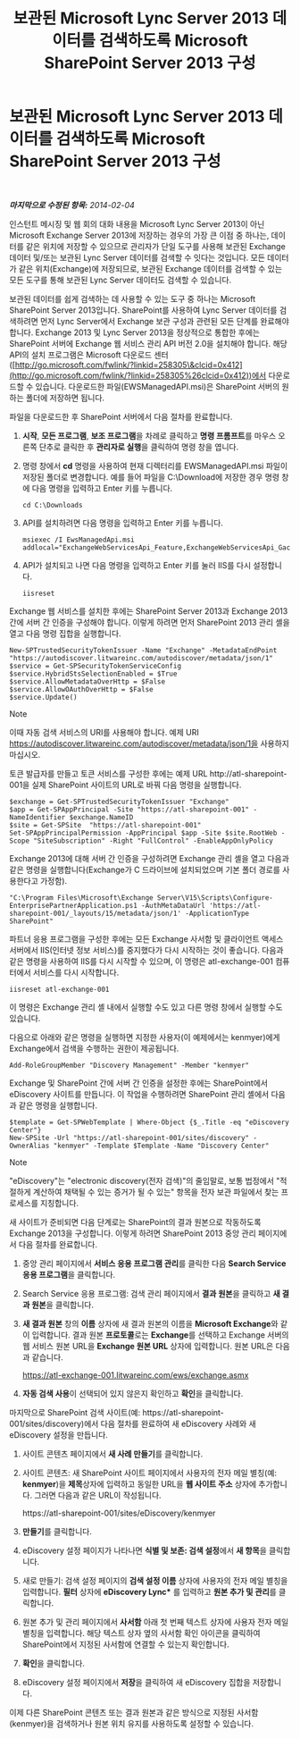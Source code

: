 ﻿---
title: 보관된 Microsoft Lync Server 2013 데이터를 검색하도록 Microsoft SharePoint Server 2013 구성
TOCTitle: 보관된 Microsoft Lync Server 2013 데이터를 검색하도록 Microsoft SharePoint Server 2013 구성
ms:assetid: 17f49365-8778-4962-a41b-f96faf6902f1
ms:mtpsurl: https://technet.microsoft.com/ko-kr/library/JJ687978(v=OCS.15)
ms:contentKeyID: 49885662
ms.date: 08/10/2015
mtps_version: v=OCS.15
ms.translationtype: HT
---

# 보관된 Microsoft Lync Server 2013 데이터를 검색하도록 Microsoft SharePoint Server 2013 구성

 

_**마지막으로 수정된 항목:** 2014-02-04_

인스턴트 메시징 및 웹 회의 대화 내용을 Microsoft Lync Server 2013이 아닌 Microsoft Exchange Server 2013에 저장하는 경우의 가장 큰 이점 중 하나는, 데이터를 같은 위치에 저장할 수 있으므로 관리자가 단일 도구를 사용해 보관된 Exchange 데이터 및/또는 보관된 Lync Server 데이터를 검색할 수 잇다는 것입니다. 모든 데이터가 같은 위치(Exchange)에 저장되므로, 보관된 Exchange 데이터를 검색할 수 있는 모든 도구를 통해 보관된 Lync Server 데이터도 검색할 수 있습니다.

보관된 데이터를 쉽게 검색하는 데 사용할 수 있는 도구 중 하나는 Microsoft SharePoint Server 2013입니다. SharePoint를 사용하여 Lync Server 데이터를 검색하려면 먼저 Lync Server에서 Exchange 보관 구성과 관련된 모든 단계를 완료해야 합니다. Exchange 2013 및 Lync Server 2013을 정상적으로 통합한 후에는 SharePoint 서버에 Exchange 웹 서비스 관리 API 버전 2.0을 설치해야 합니다. 해당 API의 설치 프로그램은 Microsoft 다운로드 센터([http://go.microsoft.com/fwlink/?linkid=258305\&clcid=0x412](http://go.microsoft.com/fwlink/?linkid=258305%26clcid=0x412))에서 다운로드할 수 있습니다. 다운로드한 파일(EWSManagedAPI.msi)은 SharePoint 서버의 원하는 폴더에 저장하면 됩니다.

파일을 다운로드한 후 SharePoint 서버에서 다음 절차를 완료합니다.

1.  **시작**, **모든 프로그램**, **보조 프로그램**을 차례로 클릭하고 **명령 프롬프트**를 마우스 오른쪽 단추로 클릭한 후 **관리자로 실행**을 클릭하여 명령 창을 엽니다.

2.  명령 창에서 **cd** 명령을 사용하여 현재 디렉터리를 EWSManagedAPI.msi 파일이 저장된 폴더로 변경합니다. 예를 들어 파일을 C:\\Download에 저장한 경우 명령 창에 다음 명령을 입력하고 Enter 키를 누릅니다.
    
        cd C:\Downloads

3.  API를 설치하려면 다음 명령을 입력하고 Enter 키를 누릅니다.
    
        msiexec /I EwsManagedApi.msi addlocal="ExchangeWebServicesApi_Feature,ExchangeWebServicesApi_Gac"

4.  API가 설치되고 나면 다음 명령을 입력하고 Enter 키를 눌러 IIS를 다시 설정합니다.
    
        iisreset

Exchange 웹 서비스를 설치한 후에는 SharePoint Server 2013과 Exchange 2013 간에 서버 간 인증을 구성해야 합니다. 이렇게 하려면 먼저 SharePoint 2013 관리 셸을 열고 다음 명령 집합을 실행합니다.

    New-SPTrustedSecurityTokenIssuer -Name "Exchange" -MetadataEndPoint "https://autodiscover.litwareinc.com/autodiscover/metadata/json/1"
    $service = Get-SPSecurityTokenServiceConfig
    $service.HybridStsSelectionEnabled = $True
    $service.AllowMetadataOverHttp = $False
    $service.AllowOAuthOverHttp = $False
    $service.Update()


> [!NOTE]
> 이때 자동 검색 서비스의 URI를 사용해야 합니다. 예제 URI https://autodiscover.litwareinc.com/autodiscover/metadata/json/1을 사용하지 마십시오.



토큰 발급자를 만들고 토큰 서비스를 구성한 후에는 예제 URL http://atl-sharepoint-001을 실제 SharePoint 사이트의 URL로 바꿔 다음 명령을 실행합니다.

    $exchange = Get-SPTrustedSecurityTokenIssuer "Exchange"
    $app = Get-SPAppPrincipal -Site "https://atl-sharepoint-001" -NameIdentifier $exchange.NameID
    $site = Get-SPSite  "https://atl-sharepoint-001"
    Set-SPAppPrincipalPermission -AppPrincipal $app -Site $site.RootWeb -Scope "SiteSubscription" -Right "FullControl" -EnableAppOnlyPolicy

Exchange 2013에 대해 서버 간 인증을 구성하려면 Exchange 관리 셸을 열고 다음과 같은 명령을 실행합니다(Exchange가 C 드라이브에 설치되었으며 기본 폴더 경로를 사용한다고 가정함).

    "C:\Program Files\Microsoft\Exchange Server\V15\Scripts\Configure-EnterprisePartnerApplication.ps1 -AuthMetaDataUrl 'https://atl-sharepoint-001/_layouts/15/metadata/json/1' -ApplicationType SharePoint"

파트너 응용 프로그램을 구성한 후에는 모든 Exchange 사서함 및 클라이언트 액세스 서버에서 IIS(인터넷 정보 서비스)를 중지했다가 다시 시작하는 것이 좋습니다. 다음과 같은 명령을 사용하여 IIS를 다시 시작할 수 있으며, 이 명령은 atl-exchange-001 컴퓨터에서 서비스를 다시 시작합니다.

    iisreset atl-exchange-001

이 명령은 Exchange 관리 셸 내에서 실행할 수도 있고 다른 명령 창에서 실행할 수도 있습니다.

다음으로 아래와 같은 명령을 실행하면 지정한 사용자(이 예제에서는 kenmyer)에게 Exchange에서 검색을 수행하는 권한이 제공됩니다.

    Add-RoleGroupMember "Discovery Management" -Member "kenmyer"

Exchange 및 SharePoint 간에 서버 간 인증을 설정한 후에는 SharePoint에서 eDiscovery 사이트를 만듭니다. 이 작업을 수행하려면 SharePoint 관리 셸에서 다음과 같은 명령을 실행합니다.

    $template = Get-SPWebTemplate | Where-Object {$_.Title -eq "eDiscovery Center"}
    New-SPSite -Url "https://atl-sharepoint-001/sites/discovery" -OwnerAlias "kenmyer" -Template $Template -Name "Discovery Center"


> [!NOTE]
> "eDiscovery"는 "electronic discovery(전자 검색)"의 줄임말로, 보통 법정에서 "적절하게 계산하여 채택될 수 있는 증거가 될 수 있는" 항목을 전자 보관 파일에서 찾는 프로세스를 지칭합니다.



새 사이트가 준비되면 다음 단계로는 SharePoint의 결과 원본으로 작동하도록 Exchange 2013을 구성합니다. 이렇게 하려면 SharePoint 2013 중앙 관리 페이지에서 다음 절차를 완료합니다.

1.  중앙 관리 페이지에서 **서비스 응용 프로그램 관리**를 클릭한 다음 **Search Service 응용 프로그램**을 클릭합니다.

2.  Search Service 응용 프로그램: 검색 관리 페이지에서 **결과 원본**을 클릭하고 **새 결과 원본**을 클릭합니다.

3.  **새 결과 원본** 창의 **이름** 상자에 새 결과 원본의 이름을 **Microsoft Exchange**와 같이 입력합니다. 결과 원본 **프로토콜**로는 **Exchange**를 선택하고 Exchange 서버의 웹 서비스 원본 URL을 **Exchange 원본 URL** 상자에 입력합니다. 원본 URL은 다음과 같습니다.
    
    https://atl-exchange-001.litwareinc.com/ews/exchange.asmx

4.  **자동 검색 사용**이 선택되어 있지 않은지 확인하고 **확인**을 클릭합니다.

마지막으로 SharePoint 검색 사이트(예: https://atl-sharepoint-001/sites/discovery)에서 다음 절차를 완료하여 새 eDiscovery 사례와 새 eDiscovery 설정을 만듭니다.

1.  사이트 콘텐츠 페이지에서 **새 사례 만들기**를 클릭합니다.

2.  사이트 콘텐츠: 새 SharePoint 사이트 페이지에서 사용자의 전자 메일 별칭(예: **kenmyer**)을 **제목**상자에 입력하고 동일한 URL을 **웹 사이트 주소** 상자에 추가합니다. 그러면 다음과 같은 URL이 작성됩니다.
    
    https://atl-sharepoint-001/sites/eDiscovery/kenmyer

3.  **만들기**를 클릭합니다.

4.  eDiscovery 설정 페이지가 나타나면 **식별 및 보존: 검색 설정**에서 **새 항목**을 클릭합니다.

5.  새로 만들기: 검색 설정 페이지의 **검색 설정 이름** 상자에 사용자의 전자 메일 별칭을 입력합니다. **필터** 상자에 **eDiscovery Lync\*** 를 입력하고 **원본 추가 및 관리**를 클릭합니다.

6.  원본 추가 및 관리 페이지에서 **사서함** 아래 첫 번째 텍스트 상자에 사용자 전자 메일 별칭을 입력합니다. 해당 텍스트 상자 옆의 사서함 확인 아이콘을 클릭하여 SharePoint에서 지정된 사서함에 연결할 수 있는지 확인합니다.

7.  **확인**을 클릭합니다.

8.  eDiscovery 설정 페이지에서 **저장**을 클릭하여 새 eDiscovery 집합을 저장합니다.

이제 다른 SharePoint 콘텐츠 또는 결과 원본과 같은 방식으로 지정된 사서함(kenmyer)을 검색하거나 원본 위치 유지를 사용하도록 설정할 수 있습니다.

